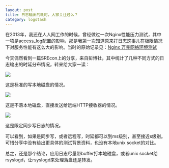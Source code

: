 ```yaml
---
layout: post
title: 日志输出的耗时，大家关注过么？
category: logstash
---
```


在2013年，我还在人人网工作的时候，曾经做过一次Nginx性能压力测试，其中一项是access_log配置的影响，那是我第一次知道原来打日志这事儿在极限情况下对服务性能有这么大的影响。当时的原始记录见：[Nginx 万兆网络环境测试](/2013/02/25/nginx-testing-10Gibps/#section-10)

今天偶然看到一篇SREcon上的分享，来自彭博社，其中统计了几种不同方式的日志输出的时延分布情况，转来给大家一读：

![](https://pic4.zhimg.com/v2-a9e8549028714da5025f1a9c5ffab32b_r.jpg)

这是标准的写本地磁盘的情况。

![](https://pic2.zhimg.com/v2-7633294e7b6219b34b611c943ac0b285_r.jpg)

这是不落本地磁盘，直接发送给远端HTTP接收器的情况。

![](https://pic2.zhimg.com/v2-f5b99a7a31fb2768e752718bb08cb489_r.jpg)

这是限定同步写日志的情况。

可以看到，如果是同步写，或者远程写，时延都可以到ms级别，甚至接近s级别。可惜分享中没有给出更具体的测试背景资料，也没有本地unix socket的对比。

总之，还是那个结论，应用日志尽量带buffer打本地磁盘，或者unix socket给rsyslogd，让rsyslogd来处理落盘还是转发。
